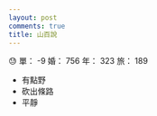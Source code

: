 ```yaml
---
layout: post
comments: true
title: 山百說
---
```


:sweat: 單： -9 婚： 756 年： 323 旅： 189

- 有點野
- 砍出條路
- 平靜

